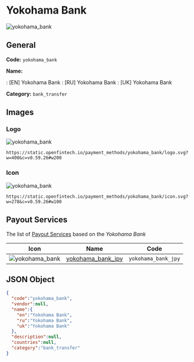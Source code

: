 
# Yokohama Bank 
![yokohama_bank](https://static.openfintech.io/payment_methods/yokohama_bank/logo.svg?w=400&c=v0.59.26#w200)  

## General 
**Code:** `yokohama_bank` 
 
**Name:** 
 
:	[EN] Yokohama Bank 
:	[RU] Yokohama Bank 
:	[UK] Yokohama Bank 
 
**Category:** `bank_transfer` 
 

## Images 

### Logo 
![yokohama_bank](https://static.openfintech.io/payment_methods/yokohama_bank/logo.svg?w=400&c=v0.59.26#w200)  

```
https://static.openfintech.io/payment_methods/yokohama_bank/logo.svg?w=400&c=v0.59.26#w200
```  

### Icon 
![yokohama_bank](https://static.openfintech.io/payment_methods/yokohama_bank/icon.svg?w=278&c=v0.59.26#w100)  

```
https://static.openfintech.io/payment_methods/yokohama_bank/icon.svg?w=278&c=v0.59.26#w100
```  

## Payout Services 
 
The list of [Payout Services](/payout-services/) based on the _Yokohama Bank_ 

|Icon|Name|Code| 
|:---:|:---:|:---:| 
|![yokohama_bank](https://static.openfintech.io/payout_methods/yokohama_bank/icon.svg?w=278&c=v0.59.26#w40) |[yokohama_bank_jpy](/payout-services/yokohama_bank_jpy/)|`yokohama_bank_jpy`| 
 

## JSON Object 

```json
{
  "code":"yokohama_bank",
  "vendor":null,
  "name":{
    "en":"Yokohama Bank",
    "ru":"Yokohama Bank",
    "uk":"Yokohama Bank"
  },
  "description":null,
  "countries":null,
  "category":"bank_transfer"
}
```  
